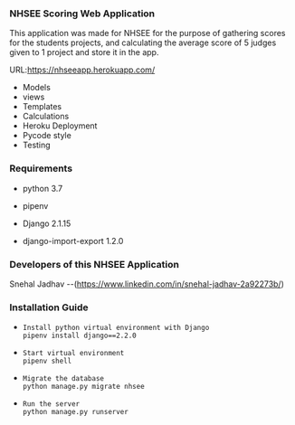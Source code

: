 ### NHSEE Scoring Web Application

This application was made for NHSEE for the purpose of gathering scores for the students projects, and calculating the average score of 5 judges given to 1 project and store it in the app.


URL:https://nhseeapp.herokuapp.com/

* Models
* views
* Templates
* Calculations
* Heroku Deployment
* Pycode style
* Testing

### Requirements

* python 3.7

* pipenv

* Django 2.1.15

* django-import-export 1.2.0


### Developers of this NHSEE Application

Snehal Jadhav --(https://www.linkedin.com/in/snehal-jadhav-2a92273b/)


### Installation Guide


*     Install python virtual environment with Django 
      pipenv install django==2.2.0
      
*     Start virtual environment
      pipenv shell

*     Migrate the database
      python manage.py migrate nhsee

*     Run the server
      python manage.py runserver


